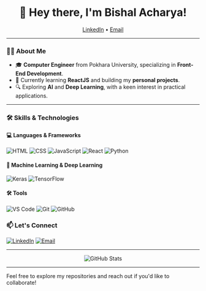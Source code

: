 <h1 align="center">👋 Hey there, I'm Bishal Acharya!</h1>
<p align="center">
  <a href="https://www.linkedin.com/in/bishal-acharya-0934b2306/">LinkedIn</a> •
  <a href="bishal.acharya0422@gmail.com">Email</a>
</p>

---

### 👨‍💻 About Me

- 🎓 **Computer Engineer** from Pokhara University, specializing in **Front-End Development**.
- 🌱 Currently learning **ReactJS** and building my **personal projects**.
- 🔍 Exploring **AI** and **Deep Learning**, with a keen interest in practical applications.

---

### 🛠️ Skills & Technologies

#### 💻 Languages & Frameworks
![HTML](https://img.shields.io/badge/-HTML5-E34F26?style=flat&logo=html5&logoColor=white)
![CSS](https://img.shields.io/badge/-CSS3-1572B6?style=flat&logo=css3)
![JavaScript](https://img.shields.io/badge/-JavaScript-F7DF1E?style=flat&logo=javascript&logoColor=333)
![React](https://img.shields.io/badge/-ReactJS-61DAFB?style=flat&logo=react&logoColor=333)
![Python](https://img.shields.io/badge/-Python-3776AB?style=flat&logo=python&logoColor=white)

#### 🧠 Machine Learning & Deep Learning
![Keras](https://img.shields.io/badge/-Keras-D00000?style=flat&logo=keras&logoColor=white)
![TensorFlow](https://img.shields.io/badge/-TensorFlow-FF6F00?style=flat&logo=tensorflow&logoColor=white)

#### 🛠️ Tools
![VS Code](https://img.shields.io/badge/-VS%20Code-007ACC?style=flat&logo=visual-studio-code&logoColor=white)
![Git](https://img.shields.io/badge/-Git-F05032?style=flat&logo=git&logoColor=white)
![GitHub](https://img.shields.io/badge/-GitHub-181717?style=flat&logo=github&logoColor=white)



### 📫 Let's Connect

[![LinkedIn](https://img.shields.io/badge/-LinkedIn-0077B5?style=flat&logo=linkedin&logoColor=white)](https://www.linkedin.com/in/bishal-acharya-0934b2306/)
[![Email](https://img.shields.io/badge/-Email-D14836?style=flat&logo=gmail&logoColor=white)](mailto:bishal.acharya0422@gmail.com)

---

<p align="center">
  <img src="https://github-readme-stats.vercel.app/api?username=yourusername&show_icons=true&theme=radical" alt="GitHub Stats">
</p>

---

Feel free to explore my repositories and reach out if you'd like to collaborate!
